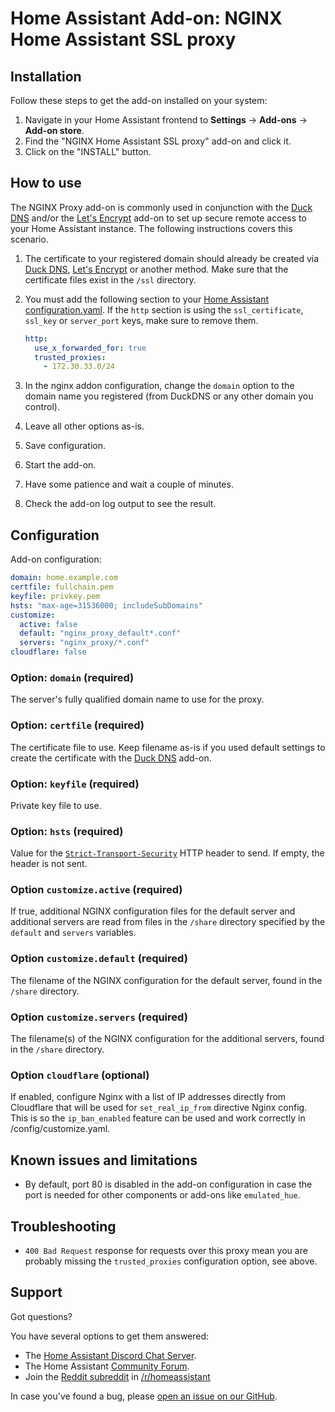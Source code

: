 # Home Assistant Add-on: NGINX Home Assistant SSL proxy

## Installation

Follow these steps to get the add-on installed on your system:

1. Navigate in your Home Assistant frontend to **Settings** -> **Add-ons** -> **Add-on store**.
2. Find the "NGINX Home Assistant SSL proxy" add-on and click it.
3. Click on the "INSTALL" button.

## How to use

The NGINX Proxy add-on is commonly used in conjunction with the [Duck DNS](https://github.com/home-assistant/addons/tree/master/duckdns) and/or the [Let's Encrypt](https://github.com/home-assistant/addons/tree/master/letsencrypt) add-on to set up secure remote access to your Home Assistant instance. The following instructions covers this scenario.

1. The certificate to your registered domain should already be created via [Duck DNS](https://github.com/home-assistant/addons/tree/master/duckdns), [Let's Encrypt](https://github.com/home-assistant/addons/tree/master/letsencrypt) or another method. Make sure that the certificate files exist in the `/ssl` directory.
2. You must add the following section to your [Home Assistant configuration.yaml](https://www.home-assistant.io/docs/configuration/). If the `http` section is using the `ssl_certificate`, `ssl_key` or `server_port` keys, make sure to remove them.

   ```yaml
   http:
     use_x_forwarded_for: true
     trusted_proxies:
       - 172.30.33.0/24
   ```
3. In the nginx addon configuration, change the `domain` option to the domain name you registered (from DuckDNS or any other domain you control).
4. Leave all other options as-is.
5. Save configuration.
6. Start the add-on.
7. Have some patience and wait a couple of minutes.
8. Check the add-on log output to see the result.


## Configuration

Add-on configuration:

```yaml
domain: home.example.com
certfile: fullchain.pem
keyfile: privkey.pem
hsts: "max-age=31536000; includeSubDomains"
customize:
  active: false
  default: "nginx_proxy_default*.conf"
  servers: "nginx_proxy/*.conf"
cloudflare: false
```

### Option: `domain` (required)

The server's fully qualified domain name to use for the proxy.

### Option: `certfile` (required)

The certificate file to use. Keep filename as-is if you used default settings to create the certificate with the [Duck DNS](https://github.com/home-assistant/addons/tree/master/duckdns) add-on.

### Option: `keyfile` (required)

Private key file to use.

### Option: `hsts` (required)

Value for the [`Strict-Transport-Security`][hsts] HTTP header to send. If empty, the header is not sent.

### Option `customize.active` (required)

If true, additional NGINX configuration files for the default server and additional servers are read from files in the `/share` directory specified by the `default` and `servers` variables.

### Option `customize.default` (required)

The filename of the NGINX configuration for the default server, found in the `/share` directory.

### Option `customize.servers` (required)

The filename(s) of the NGINX configuration for the additional servers, found in the `/share` directory.

### Option `cloudflare` (optional)

If enabled, configure Nginx with a list of IP addresses directly from Cloudflare that will be used for `set_real_ip_from` directive Nginx config.
This is so the `ip_ban_enabled` feature can be used and work correctly in /config/customize.yaml.

## Known issues and limitations

- By default, port 80 is disabled in the add-on configuration in case the port is needed for other components or add-ons like `emulated_hue`.

## Troubleshooting

- `400 Bad Request` response for requests over this proxy mean you are probably missing the `trusted_proxies` configuration option, see above.

## Support

Got questions?

You have several options to get them answered:

- The [Home Assistant Discord Chat Server][discord].
- The Home Assistant [Community Forum][forum].
- Join the [Reddit subreddit][reddit] in [/r/homeassistant][reddit]

In case you've found a bug, please [open an issue on our GitHub][issue].

[discord]: https://discord.gg/c5DvZ4e
[forum]: https://community.home-assistant.io
[hsts]: https://developer.mozilla.org/en-US/docs/Web/HTTP/Headers/Strict-Transport-Security
[issue]: https://github.com/home-assistant/addons/issues
[reddit]: https://reddit.com/r/homeassistant
[repository]: https://github.com/hassio-addons/repository
